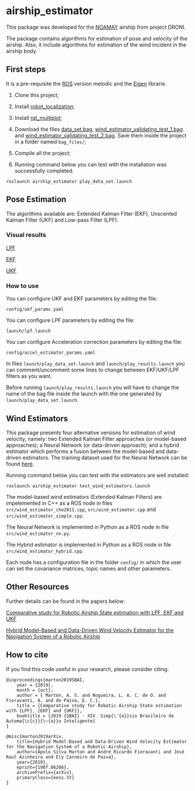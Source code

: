 # airship_estimator

This package was developed for the [NOAMAY](https://revistapesquisa.fapesp.br/2018/05/23/dirigivel-sobre-a-floresta/) airship from project DRONI. 

The package contains algorithms for estimation of pose and velocity of the airship. Also, it include algorithms for estimation of the wind incident in the airship body. 


## First steps
It is a pre-requisite the [ROS](http://wiki.ros.org/ROS/Installation) version melodic and the [Eigen](http://eigen.tuxfamily.org/index.php?title=Main_Page) librarie.

1. Clone this project;

2. Install [robot_localization](https://wiki.ros.org/robot_localization);

3. Install [rqt_multiplot](http://wiki.ros.org/rqt_multiplot);

4. Download the files [data_set.bag](https://www.dropbox.com/s/abjkcnbxy7qy39h/data_set.bag?dl=0), [wind_estimator_validating_test_1.bag](https://www.dropbox.com/s/abjkcnbxy7qy39h/wind_estimator_validating_test_1.bag?dl=0) and [wind_estimator_validating_test_2.bag](https://www.dropbox.com/s/abjkcnbxy7qy39h/wind_estimator_validating_test_2.bag?dl=0). Save them inside the project in a folder named ```bag_files/```;

5. Compile all the project;

6. Running command below you can test with the installation was successfully completed.
```
roslaunch airship_estimator play_data_set.launch
```

## Pose Estimation

The algorithms available are: Extended Kalman Filter (EKF), Unscented Kalman Filter (UKF) and Low-pass Filter (LPF).

### Visual results

[LPF](https://youtu.be/VL5dvCyOZwY)

[EKF](https://youtu.be/jaATwV0rG30)

[UKF](https://youtu.be/B26xaKtAyWo)
### How to use

You can configure UKF and EKF parameters by editing the file:
```
config/ukf_params.yaml
```
You can configure LPF parameters by editing the file:
```
launch/lpf.launch
```
You can configure Acceleration correction parameters by editing the file:
```
config/accel_estimator_params.yaml
```

In files ```launch/play_data_set.launch``` and ```launch/play_results.launch``` you can comment/uncomment some lines to change between EKF/UKF/LPF filters as you want.

Before running ```launch/play_results.launch``` you will have to change the name of the bag file inside the launch with the one generated by ```launch/play_data_set.launch```.

## Wind Estimators

This package presents four alternative versions for estimation of wind velocity, namely: two Extended Kalman Filter approaches (or model-based approaches); a Neural Network (or data-driven approach); and a hybrid estimator which performs a fusion between the model-based and data-driven estimators. The training dataset used for the Neural Network can be found [here](https://www.dropbox.com/s/abjkcnbxy7qy39h/wind_estimator_training_dataset.bag?dl=0).

Running command below you can test with the estimators are well installed:
```
roslaunch airship_estimator test_wind_estimators.launch
```

The model-based wind estimators (Extended Kalman Filters) are impelemented in C++ as a ROS node in files ```src/wind_estimator_cho2011.cpp```, ```src/wind_estimator.cpp``` and ```src/wind_estimator_simple.cpp```.

The Neural Network is implemented in Python as a ROS node in file ```src/wind_estimator_nn.py```.

The Hybrid estimator is implemented in Python as a ROS node in file ```src/wind_estimator_hybrid.cpp```.

Each node has a configuration file in the folder ```config/``` in which the user can set the covariance matrices, topic names and other parameters.

## Other Resources
Further details can be found in the papers below: 

[Comparative study for Robotic Airship State estimation with LPF, EKF and UKF](https://proceedings.science/sbai-2019/papers/comparative-study-for-robotic-airship-state-estimation-with-lpf--ekf-and-ukf)

[Hybrid Model-Based and Data-Driven Wind Velocity Estimator for the Navigation System of a Robotic Airship](https://arxiv.org/abs/1907.06266)

## How to cite
If you find this code useful in your research, please consider citing:

    @inproceedings{marton2019SBAI,
        year = {2019},
        month = {oct},
        author = { Marton, A. S. and Nogueira, L. A. C. de O. and Fioravanti, A. and de Paiva, E. C.},
        title = {Comparative study for Robotic Airship State estimation with {LPF}, {EKF} and {UKF}},
        booktitle = {2019 {SBAI} - XIV  Simp{\'{o}}sio Brasileiro de Automa{\c{c}}{\~{a}}o Inteligente}
    }
    
    @misc{marton2019arXiv,
        title={Hybrid Model-Based and Data-Driven Wind Velocity Estimator for the Navigation System of a Robotic Airship},
        author={Apolo Silva Marton and André Ricardo Fioravanti and José Raul Azinheira and Ely Carneiro de Paiva},
        year={2019},
        eprint={1907.06266},
        archivePrefix={arXiv},
        primaryClass={eess.SY}
    }
  
